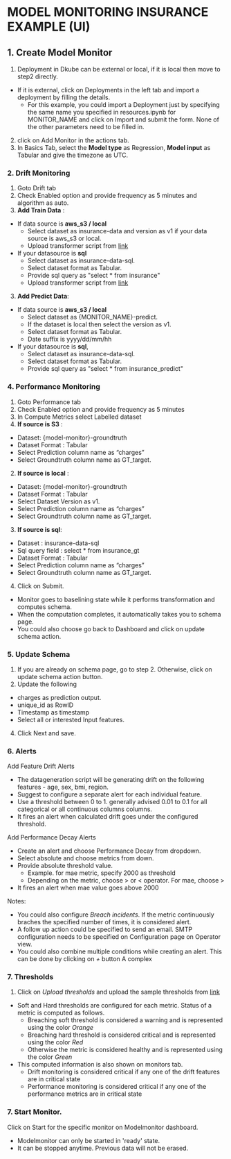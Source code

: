 # MODEL MONITORING INSURANCE EXAMPLE (UI)


## 1. Create Model Monitor
1. Deployment in Dkube can be external or local, if it is local then move to step2 directly. 
- If it is external, click on Deployments in the left tab and import a deployment by filling the details. 
  - For this example, you could import a Deployment just by specifying the same name you specified in resources.ipynb for MONITOR_NAME and click on Import and submit the form. None of the other parameters need to be filled in.
2. click on Add Monitor in the actions tab.
3. In Basics Tab, select the **Model type** as Regression, **Model input** as Tabular and give the timezone as UTC.

### 2. Drift Monitoring
1. Goto Drift tab
2. Check Enabled option and provide frequency as 5 minutes and algorithm as auto.
3. **Add Train Data** :
-  If data source is **aws_s3 / local**
   - Select dataset as insurance-data and version as v1 if your data source is aws_s3 or local.
   - Upload transformer script from [link](https://raw.githubusercontent.com/oneconvergence/dkube-examples/monitoring/insurance_datasources/transform-data.py)
- If your datasource is **sql**
  - Select dataset as insurance-data-sql.
  - Select dataset format as Tabular.
  - Provide sql query as "select * from insurance"
  - Upload transformer script from [link](https://raw.githubusercontent.com/oneconvergence/dkube-examples/monitoring/insurance_datasources/transform-data.py)

3. **Add Predict Data**:
- If data source is **aws_s3 / local**
     -  Select dataset as {MONITOR_NAME}-predict.
     -  If the dataset is local then select the version as v1.
     -  Select dataset format as Tabular.
     -  Date suffix is yyyy/dd/mm/hh
- If your datasource is **sql**, 
    - Select dataset as insurance-data-sql.
    - Select dataset format as Tabular.
    - Provide sql query as "select * from insurance_predict"

### 4. Performance Monitoring
1. Goto Performance tab
2. Check Enabled option and provide frequency as 5 minutes 
2. In Compute Metrics select Labelled dataset
1. **If source is S3** :
  -  Dataset: {model-monitor}-groundtruth
  -  Dataset Format : Tabular
  -  Select Prediction column name as “charges”
  -  Select Groundtruth column name as GT_target.

2. **If source is local** :
  -  Dataset: {model-monitor}-groundtruth
  -  Dataset Format : Tabular
  -  Select Dataset Version as v1.
  -  Select Prediction column name as “charges”
  -  Select Groundtruth column name as GT_target.

3. **If source is sql**:
- Dataset : insurance-data-sql
- Sql query field : select * from insurance_gt
- Dataset Format : Tabular
- Select Prediction column name as “charges”
- Select Groundtruth column name as GT_target.

4. Click on Submit. 
- Monitor goes to baselining state while it performs transformation and computes schema.
- When the computation completes, it automatically takes you to schema page.
- You could also choose go back to Dashboard and click on update schema action.

### 5. Update Schema
1. If you are already on schema page, go to step 2. Otherwise, click on update schema action button.
2. Update the following
  - charges as prediction output.
  - unique_id as RowID
  - Timestamp as timestamp
  - Select all or interested Input features.
4. Click Next and save.

### 6. Alerts
Add Feature Drift Alerts
 - The datageneration script will be generating drift on the following features - age, sex, bmi, region.
 - Suggest to configure a separate alert for each individual feature.
 - Use a threshold between 0 to 1. generally advised 0.01 to 0.1 for all categorical or all continuous columns columns.
 - It fires an alert when calculated drift goes under the configured threshold.

Add Performance Decay Alerts
  - Create an alert and choose Performance Decay from dropdown.
  - Select absolute and choose metrics from down.
  - Provide absolute threshold value. 
    - Example. for mae metric, specify 2000 as threshold
    - Depending on the metric, choose > or < operator. For mae, choose >
  - It fires an alert when mae value goes above 2000

Notes:
 - You could also configure *Breach incidents*. If the metric continuously braches the specified number of times, it is considered alert. 
 - A follow up action could be specified to send an email. SMTP configuration needs to be specified on Configuration page on Operator view.
 - You could also combine multiple conditions while creating an alert. This can be done by clicking on *+* button
A complex 

### 7. Thresholds
1. Click on *Upload thresholds* and upload the sample thresholds from [link](https://raw.githubusercontent.com/oneconvergence/dkube-examples/monitoring/insurance_datasources/thresholds.json)
- Soft and Hard thresholds are configured for each metric. Status of a metric is computed as follows.
  - Breaching soft threshold is considered a warning and is represented using the color *Orange*
  - Breaching hard threshold is considered critical and is represented using the color *Red*
  - Otherwise the metric is considered healthy and is represented using the color *Green*
- This computed information is also shown on monitors tab. 
  - Drift monitoring is considered critical if any one of the drift features are in critical state
  - Performance monitoring is considered critical if any one of the performance metrics are in critical state

### 7. Start Monitor.
Click on Start for the specific monitor on Modelmonitor dashboard.
   - Modelmonitor can only be started in 'ready' state.
   - It can be stopped anytime. Previous data will not be erased.

